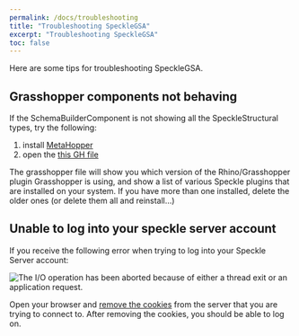 ```yaml
---
permalink: /docs/troubleshooting
title: "Troubleshooting SpeckleGSA"
excerpt: "Troubleshooting SpeckleGSA"
toc: false
---
```


Here are some tips for troubleshooting SpeckleGSA.

## Grasshopper components not behaving

If the SchemaBuilderComponent is not showing all the SpeckleStructural types, try the following:

1. install [MetaHopper](https://www.food4rhino.com/app/metahopper)
2. open the [this GH file]({{site.baseurl}}/assets/sample_files/gh/component_paths.zip)

The grasshopper file will show you which version of the Rhino/Grasshopper plugin Grasshopper is using, and 
show a list of various Speckle plugins that are installed on your system. If you have more than one installed,
delete the older ones (or delete them all and reinstall...)

## Unable to log into your speckle server account

If you receive the following error when trying to log into your Speckle Server account:

![The I/O operation has been aborted because of either a thread exit or an application request.]({{site.baseurl}}/assets/images/speckle-io-abort-error.png)

Open your browser and [remove the cookies](https://www.lifewire.com/clear-cookies-for-one-site-4587347) from the server that you are trying to connect to. After removing the cookies, you should be able to log on.